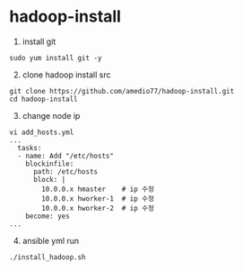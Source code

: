 # hadoop-install

1. install git
```
sudo yum install git -y
```

2. clone hadoop install src
```
git clone https://github.com/amedio77/hadoop-install.git
cd hadoop-install
```

3. change node ip
```
vi add_hosts.yml
...
  tasks:
  - name: Add "/etc/hosts"
    blockinfile:
      path: /etc/hosts
      block: |
        10.0.0.x hmaster    # ip 수정
        10.0.0.x hworker-1  # ip 수정
        10.0.0.x hworker-2  # ip 수정
    become: yes
...    

```

4. ansible yml run
```
./install_hadoop.sh
```
